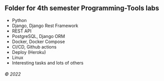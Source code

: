 ## Folder for 4th semester Programming-Tools labs  

* Python  
* Django, Django Rest Framework  
* REST API  
* PostgreSQL, Django ORM  
* Docker, Docker Compose   
* CI/CD, Github actions 
* Deploy (Heroku)
* Linux    
* Interesting tasks and lots of others



###### © 2022
